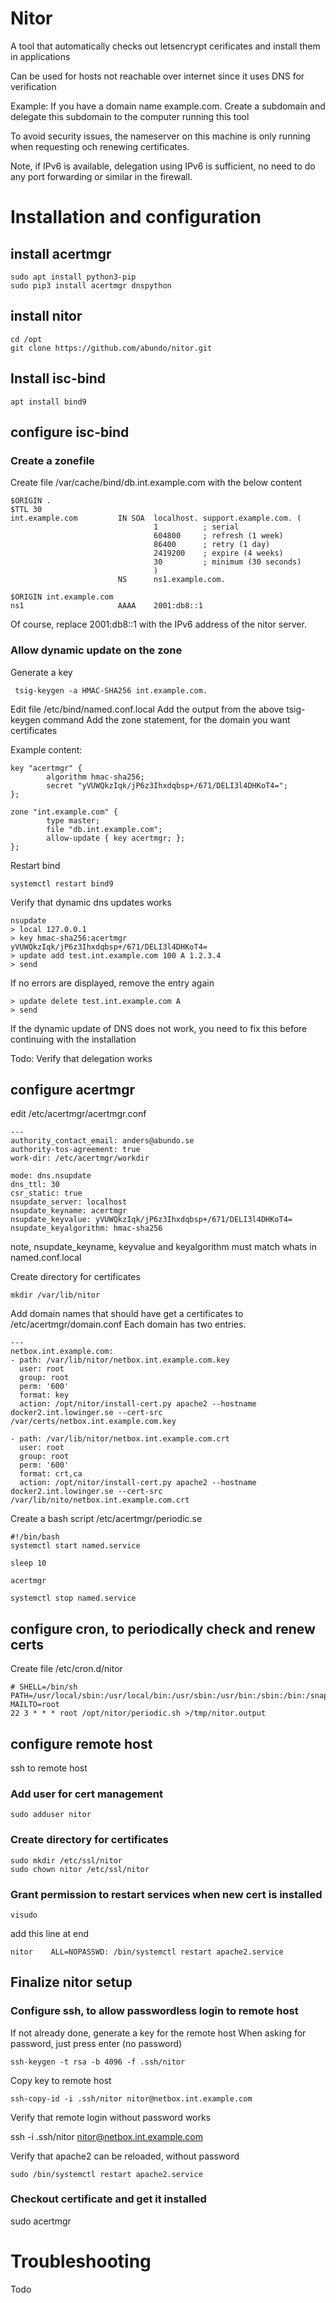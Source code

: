 # Nitor

A tool that automatically checks out letsencrypt cerificates and install them
in applications

Can be used for hosts not reachable over internet since it uses DNS for verification

Example:
If you have a domain name example.com. Create a subdomain and delegate this subdomain
to the computer running this tool

To avoid security issues, the nameserver on this machine is only running when requesting
och renewing certificates.

Note, if IPv6 is available, delegation using IPv6 is sufficient, no need to do any
port forwarding or similar in the firewall.


# Installation and configuration


## install acertmgr

    sudo apt install python3-pip
    sudo pip3 install acertmgr dnspython


## install nitor

    cd /opt
    git clone https://github.com/abundo/nitor.git


## Install isc-bind

    apt install bind9


## configure isc-bind

### Create a zonefile

Create file /var/cache/bind/db.int.example.com with the below content

    $ORIGIN .
    $TTL 30
    int.example.com         IN SOA  localhost. support.example.com. (
                                    1          ; serial
                                    604800     ; refresh (1 week)
                                    86400      ; retry (1 day)
                                    2419200    ; expire (4 weeks)
                                    30         ; minimum (30 seconds)
                                    )
                            NS      ns1.example.com.

    $ORIGIN int.example.com
    ns1                     AAAA    2001:db8::1


Of course, replace 2001:db8::1 with the IPv6 address of the nitor server.


### Allow dynamic update on the zone

Generate a key

     tsig-keygen -a HMAC-SHA256 int.example.com.


Edit file /etc/bind/named.conf.local
Add the output from the above tsig-keygen command
Add the zone statement, for the domain you want certificates

Example content:

    key "acertmgr" {
            algorithm hmac-sha256;
            secret "yVUWQkzIqk/jP6z3Ihxdqbsp+/671/DELI3l4DHKoT4=";
    };

    zone "int.example.com" {
            type master;
            file "db.int.example.com";
            allow-update { key acertmgr; };
    };


Restart bind

    systemctl restart bind9


Verify that dynamic dns updates works

    nsupdate
    > local 127.0.0.1
    > key hmac-sha256:acertmgr yVUWQkzIqk/jP6z3Ihxdqbsp+/671/DELI3l4DHKoT4=
    > update add test.int.example.com 100 A 1.2.3.4
    > send

If no errors are displayed, remove the entry again

    > update delete test.int.example.com A
    > send

If the dynamic update of DNS does not work, you need to fix this before continuing
with the installation


Todo: Verify that delegation works


## configure acertmgr

edit /etc/acertmgr/acertmgr.conf

    ---
    authority_contact_email: anders@abundo.se
    authority-tos-agreement: true
    work-dir: /etc/acertmgr/workdir

    mode: dns.nsupdate
    dns_ttl: 30
    csr_static: true
    nsupdate_server: localhost
    nsupdate_keyname: acertmgr
    nsupdate_keyvalue: yVUWQkzIqk/jP6z3Ihxdqbsp+/671/DELI3l4DHKoT4=
    nsupdate_keyalgorithm: hmac-sha256


note, nsupdate_keyname, keyvalue and keyalgorithm must match whats in named.conf.local

Create directory for certificates

    mkdir /var/lib/nitor


Add domain names that should have get a certificates to /etc/acertmgr/domain.conf
Each domain has two entries.

    ---
    netbox.int.example.com:
    - path: /var/lib/nitor/netbox.int.example.com.key
      user: root
      group: root
      perm: '600'
      format: key
      action: /opt/nitor/install-cert.py apache2 --hostname docker2.int.lowinger.se --cert-src /var/certs/netbox.int.example.com.key

    - path: /var/lib/nitor/netbox.int.example.com.crt
      user: root
      group: root
      perm: '600'
      format: crt,ca
      action: /opt/nitor/install-cert.py apache2 --hostname docker2.int.lowinger.se --cert-src /var/lib/nito/netbox.int.example.com.crt


Create a bash script /etc/acertmgr/periodic.se

    #!/bin/bash
    systemctl start named.service

    sleep 10

    acertmgr

    systemctl stop named.service


## configure cron, to periodically check and renew certs

Create file /etc/cron.d/nitor

    # SHELL=/bin/sh
    PATH=/usr/local/sbin:/usr/local/bin:/usr/sbin:/usr/bin:/sbin:/bin:/snap/bin
    MAILTO=root
    22 3 * * * root /opt/nitor/periodic.sh >/tmp/nitor.output


## configure remote host

ssh to remote host


### Add user for cert management

    sudo adduser nitor


### Create directory for certificates

    sudo mkdir /etc/ssl/nitor
    sudo chown nitor /etc/ssl/nitor


### Grant permission to restart services when new cert is installed

    visudo


add this line at end

    nitor    ALL=NOPASSWD: /bin/systemctl restart apache2.service


## Finalize nitor setup
 
### Configure ssh, to allow passwordless login to remote host

If not already done, generate a key for the remote host
When asking for password, just press enter (no password)

    ssh-keygen -t rsa -b 4096 -f .ssh/nitor


Copy key to remote host

    ssh-copy-id -i .ssh/nitor nitor@netbox.int.example.com


Verify that remote login without password works

   ssh -i .ssh/nitor nitor@netbox.int.example.com


Verify that apache2 can be reloaded, without password

    sudo /bin/systemctl restart apache2.service


### Checkout certificate and get it installed

sudo acertmgr


# Troubleshooting

Todo
